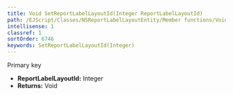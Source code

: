 ```yaml
---
title: Void SetReportLabelLayoutId(Integer ReportLabelLayoutId)
path: /EJScript/Classes/NSReportLabelLayoutEntity/Member functions/Void SetReportLabelLayoutId(Integer p_0)
intellisense: 1
classref: 1
sortOrder: 6746
keywords: SetReportLabelLayoutId(Integer)
---
```



Primary key



* **ReportLabelLayoutId:** Integer
* **Returns:** Void


